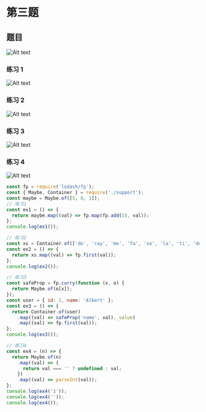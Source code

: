# 第三题

## 题目

![Alt text](topic.png)

### 练习 1

![Alt text](topic1.png)

### 练习 2

![Alt text](topic2.png)

### 练习 3

![Alt text](topic3.png)

### 练习 4

![Alt text](topic4.png)

```javascript
const fp = require('lodash/fp');
const { Maybe, Container } = require('./support');
const maybe = Maybe.of([5, 6, 1]);
// 练习1
const ex1 = () => {
  return maybe.map((val) => fp.map(fp.add(1), val));
};
console.log(ex1());

// 练习2
const xs = Container.of(['do', 'ray', 'me', 'fa', 'so', 'la', 'ti', 'do']);
const ex2 = () => {
  return xs.map((val) => fp.first(val));
};
console.log(ex2());

// 练习3
const safeProp = fp.curry(function (x, o) {
  return Maybe.of(o[x]);
});
const user = { id: 2, name: 'Albert' };
const ex3 = () => {
  return Container.of(user)
    .map((val) => safeProp('name', val)._value)
    .map((val) => fp.first(val));
};
console.log(ex3());

// 练习4
const ex4 = (n) => {
  return Maybe.of(n)
    .map((val) => {
      return val === '' ? undefined : val;
    })
    .map((val) => parseInt(val));
};
console.log(ex4('1'));
console.log(ex4(''));
console.log(ex4());
```
